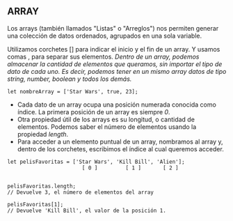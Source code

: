 ## ARRAY

Los arrays (también llamados "Listas" o "Arreglos") nos permiten generar una colección de datos ordenados, agrupados en una sola variable.

Utilizamos corchetes [] para indicar el inicio y el fin de un array. Y usamos comas , para separar sus elementos.
_Dentro de un array, podemos almacenar la cantidad de elementos que queramos, sin importar el tipo de dato de cada uno. Es decir, podemos tener en un mismo array datos de tipo string, number, boolean y todos los demás._

```
let nombreArray = ['Star Wars', true, 23];
```

- Cada dato de un array ocupa una posición numerada conocida como índice. La primera posición de un array es siempre _0_.
- Otra propiedad útil de los arrays es su longitud, o cantidad de elementos. Podemos saber el número de elementos usando la propiedad _length_.
- Para acceder a un elemento puntual de un array, nombramos al array y, dentro de los corchetes, escribimos el índice al cual queremos acceder.

```
let pelisFavoritas = ['Star Wars', 'Kill Bill', 'Alien'];
                        [ 0 ]         [ 1 ]       [ 2 ]


pelisFavoritas.length;
// Devuelve 3, el número de elementos del array

pelisFavoritas[1];
// Devuelve 'Kill Bill', el valor de la posición 1.
```